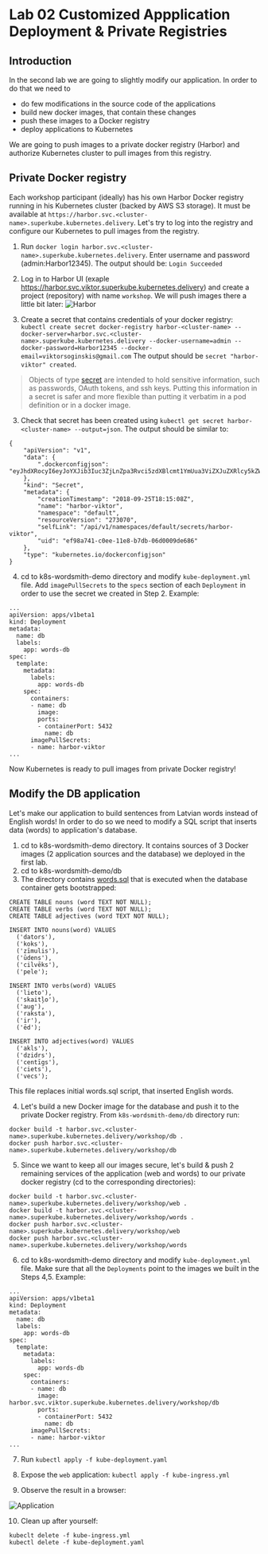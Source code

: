 # Lab 02 Customized Appplication Deployment & Private Registries

## Introduction

In the second lab we are going to slightly modify our application. In order to do that we need to 
* do few modifications in the source code of the applications 
* build new docker images, that contain these changes
* push these images to a Docker registry
* deploy applications to Kubernetes

We are going to push images to a private docker registry (Harbor) and authorize Kubernetes cluster to pull images from this registry.

## Private Docker registry

Each workshop participant (ideally) has his own Harbor Docker registry running in his Kubernetes cluster (backed by AWS S3 storage). It must be available at ```https://harbor.svc.<cluster-name>.superkube.kubernetes.delivery```. Let's try to log into the registry and configure our Kubernetes to pull images from the registry.

1. Run ```docker login harbor.svc.<cluster-name>.superkube.kubernetes.delivery```. Enter username and password (admin:Harbor12345). The output should be: ```Login Succeeded```

2. Log in to Harbor UI (exaple https://harbor.svc.viktor.superkube.kubernetes.delivery) and create a project (repository) with name ```workshop```. We will push images there a little bit later:
![Harbor](https://raw.githubusercontent.com/akranga/kube-workshop/master/v2/lab-02/harbor.png "Logo Title Text 1")

2. Create a secret that contains credentials of your docker registry:
```kubectl create secret docker-registry harbor-<cluster-name> --docker-server=harbor.svc.<cluster-name>.superkube.kubernetes.delivery --docker-username=admin --docker-password=Harbor12345 --docker-email=viktorsoginskis@gmail.com``` The output should be ```secret "harbor-viktor" created```.

> Objects of type [secret](https://kubernetes.io/docs/concepts/configuration/secret/) are intended to hold sensitive information, such as passwords, OAuth tokens, and ssh keys. Putting this information in a secret is safer and more flexible than putting it verbatim in a pod definition or in a docker image.

3. Check that secret has been created using ```kubectl get secret harbor-<cluster-name> --output=json```. The output should be similar to:
```
{
    "apiVersion": "v1",
    "data": {
        ".dockerconfigjson": "eyJhdXRocyI6eyJoYXJib3Iuc3ZjLnZpa3Rvci5zdXBlcmt1YmUua3ViZXJuZXRlcy5kZWxpdmVyeSI6eyJ1c2VybmFtZSI6ImFkbWluIiwicGFzc3dvcmQiOiJIYXJib3IxMjM0NSIsImVtYWlsIjoidmlrdG9yc29naW5za2lzQGdtYWlsLmNvbSIsImF1dGgiOiJZV1J0YVc0NlNHRnlZbTl5TVRJek5EVT0ifX19"
    },
    "kind": "Secret",
    "metadata": {
        "creationTimestamp": "2018-09-25T18:15:08Z",
        "name": "harbor-viktor",
        "namespace": "default",
        "resourceVersion": "273070",
        "selfLink": "/api/v1/namespaces/default/secrets/harbor-viktor",
        "uid": "ef98a741-c0ee-11e8-b7db-06d0009de686"
    },
    "type": "kubernetes.io/dockerconfigjson"
}
```
4. cd to k8s-wordsmith-demo directory and modify ```kube-deployment.yml``` file. Add ```imagePullSecrets``` to the ```specs``` section of each ```Deployment``` in order to use the secret we created in Step 2. Example:
```
...
apiVersion: apps/v1beta1
kind: Deployment
metadata:
  name: db
  labels:
    app: words-db
spec:
  template:
    metadata:
      labels:
        app: words-db
    spec:
      containers:
      - name: db
        image: 
        ports:
        - containerPort: 5432
          name: db
      imagePullSecrets:
      - name: harbor-viktor
...      
```
Now Kubernetes is ready to pull images from private Docker registry!

## Modify the DB application

Let's make our application to build sentences from Latvian words instead of English words!
In order to do so we need to modify a SQL script that inserts data (words) to application's database.

1. cd to k8s-wordsmith-demo directory. It contains sources of 3 Docker images (2 application sources and the database) we deployed in the first lab. 
2. cd to k8s-wordsmith-demo/db
3. The directory contains [words.sql](k8s-wordsmith-demo/db/words.sql) that is executed when the database container gets bootstrapped:
```
CREATE TABLE nouns (word TEXT NOT NULL);
CREATE TABLE verbs (word TEXT NOT NULL);
CREATE TABLE adjectives (word TEXT NOT NULL);

INSERT INTO nouns(word) VALUES
  ('dators'),
  ('koks'),
  ('zīmulis'),
  ('ūdens'),
  ('cilvēks'),
  ('pele');

INSERT INTO verbs(word) VALUES
  ('lieto'),
  ('skaitļo'),
  ('aug'),
  ('raksta'),
  ('ir'),
  ('ēd');

INSERT INTO adjectives(word) VALUES
  ('akls'),
  ('dzidrs'),
  ('centīgs'),
  ('ciets'),
  ('vecs');
```
This file replaces initial words.sql script, that inserted English words.

4. Let's build a new Docker image for the database and push it to the private Docker registry. From ```k8s-wordsmith-demo/db``` directory run:
```
docker build -t harbor.svc.<cluster-name>.superkube.kubernetes.delivery/workshop/db .
docker push harbor.svc.<cluster-name>.superkube.kubernetes.delivery/workshop/db
```

5. Since we want to keep all our images secure, let's build & push 2 remaining services of the application (web and words) to our private docker registry (cd to the corresponding directories):

```
docker build -t harbor.svc.<cluster-name>.superkube.kubernetes.delivery/workshop/web .
docker build -t harbor.svc.<cluster-name>.superkube.kubernetes.delivery/workshop/words .
docker push harbor.svc.<cluster-name>.superkube.kubernetes.delivery/workshop/web 
docker push harbor.svc.<cluster-name>.superkube.kubernetes.delivery/workshop/words
```

6. cd to k8s-wordsmith-demo directory and modify ```kube-deployment.yml``` file. Make sure that all the ```Deployments``` point to the images we built in the Steps 4,5. Example:
```
...
apiVersion: apps/v1beta1
kind: Deployment
metadata:
  name: db
  labels:
    app: words-db
spec:
  template:
    metadata:
      labels:
        app: words-db
    spec:
      containers:
      - name: db
        image: harbor.svc.viktor.superkube.kubernetes.delivery/workshop/db
        ports:
        - containerPort: 5432
          name: db
      imagePullSecrets:
      - name: harbor-viktor
...      
```

7. Run
```kubectl apply -f kube-deployment.yaml```

8. Expose the ```web``` application:
```kubectl apply -f kube-ingress.yml```

9. Observe the result in a browser:

![Application](https://raw.githubusercontent.com/akranga/kube-workshop/master/v2/lab-02/app-latvian.png "Logo Title Text 1")

10. Clean up after yourself:
```
kubeclt delete -f kube-ingress.yml
kubectl delete -f kube-deployment.yaml
```


